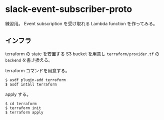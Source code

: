 # slack-event-subscriber-proto

練習用。
Event subscription を受け取れる Lambda function を作ってみる。

## インフラ

terraform の state を安置する S3 bucket を用意し `terraform/provider.tf` の `backend` を書き換える。

terraform コマンドを用意する。

```
$ asdf plugin-add terraform
$ asdf intall terraform
```

apply する。

```
$ cd terraform
$ terraform init
$ terraform apply
```
